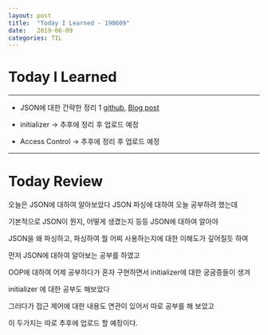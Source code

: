 ```yaml
---
layout: post
title:  "Today I Learned - 190609"
date:   2019-06-09
categories: TIL
---
```


# Today I Learned

---

- JSON에 대한 간략한 정리 1 [github](https://github.com/VincentGeranium/VincentGeranium.github.io/blob/master/_posts/2019-06-09-JSON-1.markdown), [Blog post](https://vincentgeranium.github.io/ios,/swift/2019/06/09/JSON-1.html)

- initializer -> 추후에 정리 후 업로드 예정

- Access Control -> 추후에 정리 후 업로드 예정

---

# Today Review

오늘은 JSON에 대하여 알아보았다 JSON 파싱에 대하여 오늘 공부하려 했는데

기본적으로 JSON이 뭔지, 어떻게 생겼는지 등등 JSON에 대하여 알아야

JSON을 왜 파싱하고, 파싱하여 뭘 어찌 사용하는지에 대한 이해도가 깊어질듯 하여

먼저 JSON에 대하여 알아보는 공부를 하였고

OOP에 대하여 어제 공부하다가 혼자 구현하면서 initializer에 대한 궁굼증들이 생겨

initializer 에 대한 공부도 해보았다

그러다가 접근 제어에 대한 내용도 연관이 있어서 따로 공부를 해 보았고

이 두가지는 따로 추후에 업로드 할 예정이다.
